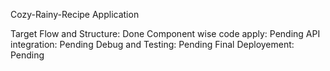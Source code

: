 Cozy-Rainy-Recipe Application

Target Flow and Structure: Done
Component wise code apply: Pending
API integration: Pending
Debug and Testing: Pending 
Final Deployement: Pending